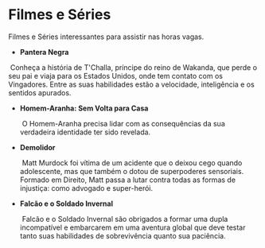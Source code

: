 # Filmes e Séries 
Filmes e Séries interessantes para assistir nas horas vagas.

-  **Pantera Negra**

  ​          Conheça a história de T'Challa, príncipe do reino de Wakanda, que perde o seu pai e viaja para os Estados Unidos, onde tem contato com os Vingadores. Entre as suas habilidades estão a velocidade, inteligência e os sentidos apurados.

- **Homem-Aranha: Sem Volta para Casa**

  ​          O Homem-Aranha precisa lidar com as consequências da sua verdadeira identidade ter sido revelada.

- **Demolidor**

  ​          Matt Murdock foi vítima de um acidente que o deixou cego quando adolescente, mas que também o dotou de superpoderes sensoriais. Formado em Direito, Matt passa a lutar contra todas as formas de injustiça: como advogado e super-herói.

- **Falcão e o Soldado Invernal**

  ​          Falcão e o Soldado Invernal são obrigados a formar uma dupla incompatível e embarcarem em uma aventura global que deve testar tanto suas habilidades de sobrevivência quanto sua paciência.

  

